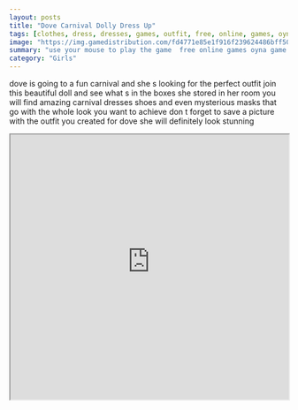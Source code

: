 ```yaml
---
layout: posts
title: "Dove Carnival Dolly Dress Up"
tags: [clothes, dress, dresses, games, outfit, free, online, games, oyna, game, free, games, play, play, games]
image: "https://img.gamedistribution.com/fd4771e85e1f916f239624486bff502d.jpg"
summary: "use your mouse to play the game  free online games oyna game free games play play games"
category: "Girls"
---
```


dove is going to a fun carnival and she s looking for the perfect outfit join this beautiful doll and see what s in the boxes she stored in her room you will find amazing carnival dresses shoes and even mysterious masks that go with the whole look you want to achieve don t forget to save a picture with the outfit you created for dove she will definitely look stunning

<iframe width="100%" height="480px;" src="https://flash.gamedistribution.com?game=fd4771e85e1f916f239624486bff502d"></iframe>